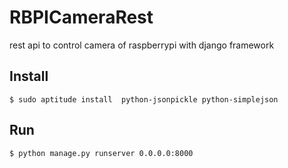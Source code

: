 RBPICameraRest
==============

rest api to control camera of raspberrypi with django framework

Install
-------

```
$ sudo aptitude install  python-jsonpickle python-simplejson
```


Run
---

```
$ python manage.py runserver 0.0.0.0:8000
```
